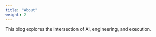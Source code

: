 ```yaml
---
title: "About"
weight: 2
---
```

This blog explores the intersection of AI, engineering, and execution.
